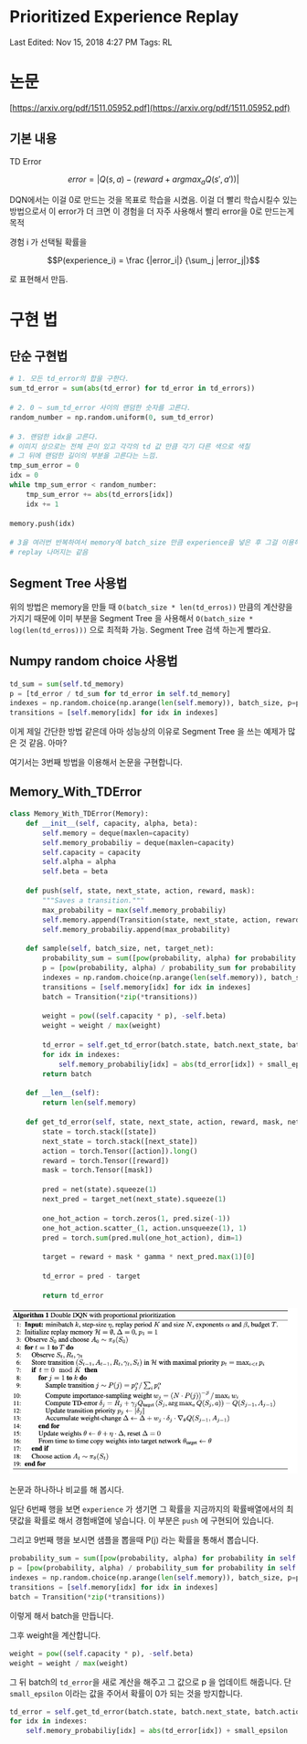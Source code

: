 # Prioritized Experience Replay

Last Edited: Nov 15, 2018 4:27 PM
Tags: RL

# 논문

[https://arxiv.org/pdf/1511.05952.pdf](https://arxiv.org/pdf/1511.05952.pdf)

## 기본 내용

TD Error

$$error= |Q(s,a) - (reward + argmax_aQ(s', a'))|$$

DQN에서는 이걸 0로 만드는 것을 목표로 학습을 시켰음. 이걸 더 빨리 학습시킬수 있는 방법으로서 이 error가 더 크면 이 경험을 더 자주 사용해서 빨리 error을 0로 만드는게 목적

경험 i 가 선택될 확률을

$$P(experience_i) = \frac {|error_i|} {\sum_j |error_j|}$$

로 표현해서 만듬.

# 구현 법

## 단순 구현법

```python
# 1. 모든 td_error의 합을 구한다.
sum_td_error = sum(abs(td_error) for td_error in td_errors))

# 2. 0 ~ sum_td_error 사이의 랜덤한 숫자를 고른다.
random_number = np.random.uniform(0, sum_td_error) 

# 3. 랜덤한 idx을 고른다.
# 이미지 상으로는 전체 끈이 있고 각각의 td 값 만큼 각기 다른 색으로 색칠
# 그 뒤에 랜덤한 길이의 부분을 고른다는 느낌.
tmp_sum_error = 0
idx = 0
while tmp_sum_error < random_number:
	tmp_sum_error += abs(td_errors[idx])
	idx += 1

memory.push(idx)

# 3을 여러번 반복하여서 memory에 batch_size 만큼 experience을 넣은 후 그걸 이용해서
# replay 나머지는 같음
```

## Segment Tree 사용법

위의 방법은 memory을 만들 때 `O(batch_size * len(td_erros))` 만큼의 계산량을 가지기 때문에 이미 부분을 Segment Tree 을 사용해서 `O(batch_size * log(len(td_erros)))` 으로 최적화 가능. Segment Tree 검색 하는게 빨라요.

## Numpy random choice 사용법

 

```python
td_sum = sum(self.td_memory)
p = [td_error / td_sum for td_error in self.td_memory]
indexes = np.random.choice(np.arange(len(self.memory)), batch_size, p=p)
transitions = [self.memory[idx] for idx in indexes]
```

이게 제일 간단한 방법 같은데 아마 성능상의 이유로 Segment Tree 을 쓰는 예제가 많은 것 같음. 아마?

여기서는 3번째 방법을 이용해서 논문을 구현합니다.

## Memory_With_TDError

```python
class Memory_With_TDError(Memory):
    def __init__(self, capacity, alpha, beta):
        self.memory = deque(maxlen=capacity)
        self.memory_probabiliy = deque(maxlen=capacity)
        self.capacity = capacity
        self.alpha = alpha
        self.beta = beta

    def push(self, state, next_state, action, reward, mask):
        """Saves a transition."""
        max_probability = max(self.memory_probabiliy)
        self.memory.append(Transition(state, next_state, action, reward, mask))
        self.memory_probabiliy.append(max_probability)

    def sample(self, batch_size, net, target_net):
        probability_sum = sum([pow(probability, alpha) for probability in self.memory_probabiliy])
        p = [pow(probability, alpha) / probability_sum for probability in self.memory_probabiliy]
        indexes = np.random.choice(np.arange(len(self.memory)), batch_size, p=p)
        transitions = [self.memory[idx] for idx in indexes]
        batch = Transition(*zip(*transitions))

        weight = pow((self.capacity * p), -self.beta)
        weight = weight / max(weight)

        td_error = self.get_td_error(batch.state, batch.next_state, batch.action, batch.reward, batch.mask, gamma, net, target_net)
        for idx in indexes:
            self.memory_probabiliy[idx] = abs(td_error[idx]) + small_epsilon
        return batch

    def __len__(self):
        return len(self.memory)

    def get_td_error(self, state, next_state, action, reward, mask, net, target_net):
        state = torch.stack([state])
        next_state = torch.stack([next_state])
        action = torch.Tensor([action]).long()
        reward = torch.Tensor([reward])
        mask = torch.Tensor([mask])

        pred = net(state).squeeze(1)
        next_pred = target_net(next_state).squeeze(1)

        one_hot_action = torch.zeros(1, pred.size(-1))
        one_hot_action.scatter_(1, action.unsqueeze(1), 1)
        pred = torch.sum(pred.mul(one_hot_action), dim=1)

        target = reward + mask * gamma * next_pred.max(1)[0]

        td_error = pred - target

        return td_error
```

![](Screenshot2018-11-1514-a431e580-fd9d-4a07-afd1-5f80e0042c23.45.16.png)

논문과 하나하나 비교를 해 봅시다.

일단 6번째 행을 보면 `experience` 가 생기면 그 확률을 지금까지의 확률배열에서의 최댓값을 확률로 해서 경험배열에 넣습니다. 이 부분은 `push` 에 구현되어 있습니다.

그리고 9번째 행을 보시면 샘플을 뽑을때 P(j) 라는 확률을 통해서 뽑습니다. 

```python
probability_sum = sum([pow(probability, alpha) for probability in self.memory_probabiliy])
p = [pow(probability, alpha) / probability_sum for probability in self.memory_probabiliy]
indexes = np.random.choice(np.arange(len(self.memory)), batch_size, p=p)
transitions = [self.memory[idx] for idx in indexes]
batch = Transition(*zip(*transitions))
```

이렇게 해서 batch을 만듭니다.

그후 weight을 계산합니다.

```python
weight = pow((self.capacity * p), -self.beta)
weight = weight / max(weight)
```

그 뒤 batch의 `td_error`을 새로 계산을 해주고 그 값으로 p 을 업데이트 해줍니다. 단 `small_epsilon` 이라는 값을 주어서 확률이 0가 되는 것을 방지합니다.

```python
td_error = self.get_td_error(batch.state, batch.next_state, batch.action, batch.reward, batch.mask, gamma, net, target_net)
for idx in indexes:
    self.memory_probabiliy[idx] = abs(td_error[idx]) + small_epsilon
```
